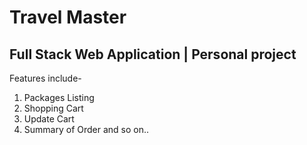 # Travel Master

## Full Stack Web Application | Personal project

Features include-
1. Packages Listing
2. Shopping Cart
3. Update Cart
4. Summary of Order
and so on..
